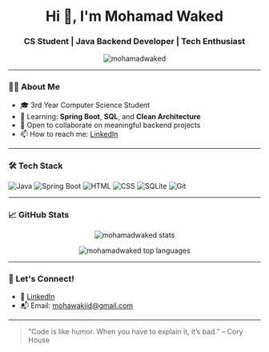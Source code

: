 <h1 align="center">Hi 👋, I'm Mohamad Waked</h1>
<h3 align="center">CS Student | Java Backend Developer | Tech Enthusiast</h3>

<p align="center">
  <img src="https://komarev.com/ghpvc/?username=mohamadwaked&label=Profile%20views&color=0e75b6&style=flat" alt="mohamadwaked" />
</p>

---

### 👨‍💻 About Me

- 🎓 3rd Year Computer Science Student  
- 🧠 Learning: **Spring Boot**, **SQL**, and **Clean Architecture**  
- 🤝 Open to collaborate on meaningful backend projects  
- 📫 How to reach me: [LinkedIn](https://www.linkedin.com/in/mohamad-waked-3b5502317/)

---

### 🛠️ Tech Stack

![Java](https://img.shields.io/badge/Java-ED8B00?style=for-the-badge&logo=java&logoColor=white)
![Spring Boot](https://img.shields.io/badge/Spring_Boot-6DB33F?style=for-the-badge&logo=spring-boot&logoColor=white)
![HTML](https://img.shields.io/badge/HTML-E34F26?style=for-the-badge&logo=html5&logoColor=white)
![CSS](https://img.shields.io/badge/CSS-1572B6?style=for-the-badge&logo=css3&logoColor=white)
![SQLite](https://img.shields.io/badge/SQLite-003B57?style=for-the-badge&logo=sqlite&logoColor=white)
![Git](https://img.shields.io/badge/Git-F05032?style=for-the-badge&logo=git&logoColor=white)

---

### 📈 GitHub Stats

<p align="center">
  <img src="https://github-readme-stats.vercel.app/api?username=mohamadwaked&show_icons=true&theme=tokyonight" alt="mohamadwaked stats" />
</p>

<p align="center">
  <img src="https://github-readme-stats.vercel.app/api/top-langs/?username=mohamadwaked&layout=compact&theme=tokyonight" alt="mohamadwaked top languages" />
</p>

---

### 🔗 Let's Connect!

- 💼 [LinkedIn](https://www.linkedin.com/in/mohamad-waked-3b5502317/)
- 📬 Email: mohawakiid@gmail.com

---

> “Code is like humor. When you have to explain it, it’s bad.” – Cory House
